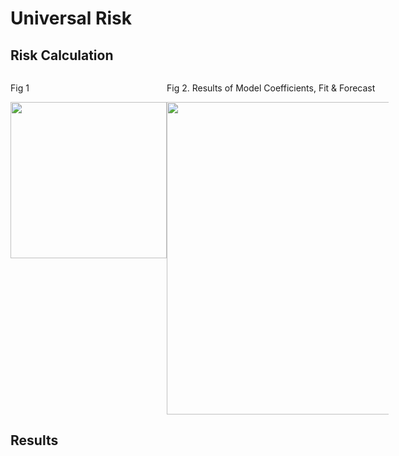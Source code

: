 # Universal Risk

##  Risk Calculation
 <div style="width: 120%; overflow: hidden;">
 <div style="width: 250px; float: left;"> 
 <p> Fig 1</p>
 <img src="http://34.66.189.202:4567/uploads/urisk.png"  width="250"/>  
 </div>
    <div style="width: 500px; margin-left: 250px;">
     <p> Fig 2. Results of Model Coefficients, Fit & Forecast</p>
    <img src="http://34.66.189.202:4567/uploads/fig3.png" width="500"/> 
    </div>
</div>



## Results

